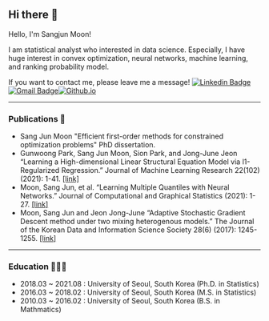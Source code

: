 ## Hi there  👋

Hello, I'm Sangjun Moon!

I am statistical analyst who interested in data science. Especially, I have huge interest in convex optimization, neural networks, machine learning, and ranking probability model.

If you want to contact me, please leave me a message! 
[![Linkedin Badge](https://img.shields.io/badge/-LinkedIn-blue?style=flat-square&logo=Linkedin&logoColor=white&link=https://https://www.linkedin.com/in/sangjun-moon-357457188/)](https://www.linkedin.com/in/sangjun-moon-357457188/)[![Gmail Badge](https://img.shields.io/badge/Gmail-d14836?style=flat-square&logo=Gmail&logoColor=white&link=mailto:msj5589@gmail.com)](mailto:msj5589@gmail.com)[![Github.io](http://img.shields.io/badge/-Github.io-black?style=flat-square&logo=github&link=https://monster-moon.github.io/)](https://monster-moon.github.io/)

----
### Publications 📖
-   Sang Jun Moon "Efficient first-order methods for constrained optimization problems" PhD dissertation.
-   Gunwoong Park, Sang Jun Moon, Sion Park, and Jong-June Jeon “Learning a High-dimensional Linear Structural Equation Model via l1-Regularized Regression.” Journal of Machine Learning Research 22(102) (2021): 1-41. [[link]](http://jmlr.org/papers/v22/20-1005.html)
-   Moon, Sang Jun, et al. “Learning Multiple Quantiles with Neural Networks.” Journal of Computational and Graphical Statistics (2021): 1-27. [[link]](https://www.tandfonline.com/doi/full/10.1080/10618600.2021.1909601)
-   Moon, Sang Jun and Jeon Jong-June “Adaptive Stochastic Gradient Descent method under two mixing heterogenous models.” The Journal of the Korean Data and Information Science Society 28(6) (2017): 1245-1255. [[link]](https://www.dbpia.co.kr/pdf/pdfView.do?nodeId=NODE07404368&mark=0&useDate=&bookmarkCnt=0&ipRange=N&accessgl=Y&language=ko)

----
### Education 👨🏻‍🎓

-   2018.03 ~ 2021.08 : University of Seoul, South Korea (Ph.D. in Statistics)
-   2016.03 ~ 2018.02 : University of Seoul, South Korea (M.S. in Statistics)
-   2010.03 ~ 2016.02 : University of Seoul, South Korea (B.S. in Mathmatics)
